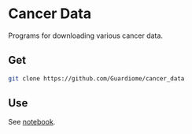 # Cancer Data

Programs for downloading various cancer data.

## Get

```sh
git clone https://github.com/Guardiome/cancer_data
```

## Use

See [notebook](notebook).
